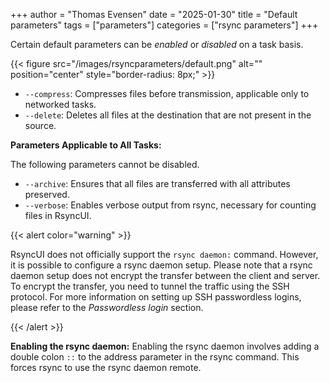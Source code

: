 +++
author = "Thomas Evensen"
date = "2025-01-30"
title =  "Default parameters"
tags = ["parameters"]
categories = ["rsync parameters"]
+++

Certain default parameters can be *enabled* or *disabled* on a task basis.

{{< figure src="/images/rsyncparameters/default.png" alt="" position="center" style="border-radius: 8px;" >}}

- `--compress`: Compresses files before transmission, applicable only to networked tasks.
- `--delete`: Deletes all files at the destination that are not present in the source.

**Parameters Applicable to All Tasks:**

The following parameters cannot be disabled.

- `--archive`: Ensures that all files are transferred with all attributes preserved.
- `--verbose`: Enables verbose output from rsync, necessary for counting files in RsyncUI.

{{< alert color="warning" >}}

RsyncUI does not officially support the `rsync daemon:` command. However, it is possible to configure a rsync daemon setup.
Please note that a rsync daemon setup does not encrypt the transfer between the client and server.
To encrypt the transfer, you need to tunnel the traffic using the SSH protocol. For more information on setting up
SSH passwordless logins, please refer to the  *Passwordless login* section.

{{< /alert >}}

**Enabling the rsync daemon:**
Enabling the rsync daemon involves adding a double colon `::` to the address parameter in the rsync command.
This forces rsync to use the rsync daemon remote.
